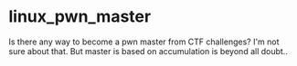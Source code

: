 # linux_pwn_master
Is there any way to become a pwn master from CTF challenges? I'm not sure about that. But master is based on accumulation is beyond all doubt..

